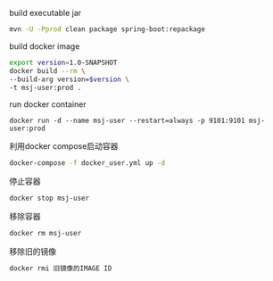 build executable jar
```bash
mvn -U -Pprod clean package spring-boot:repackage
```

build docker image
```bash
export version=1.0-SNAPSHOT
docker build --rm \
--build-arg version=$version \
-t msj-user:prod .
```

run docker container
```
docker run -d --name msj-user --restart=always -p 9101:9101 msj-user:prod
```

利用docker compose启动容器
```bash
docker-compose -f docker_user.yml up -d
```

停止容器
```bash
docker stop msj-user
```

移除容器
```bash
docker rm msj-user
```

移除旧的镜像
```bash
docker rmi 旧镜像的IMAGE ID
```